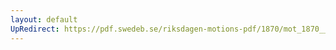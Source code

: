 ```yaml
---
layout: default
UpRedirect: https://pdf.swedeb.se/riksdagen-motions-pdf/1870/mot_1870__fk__00041/mot_1870__fk__00041_001.pdf
---
```

